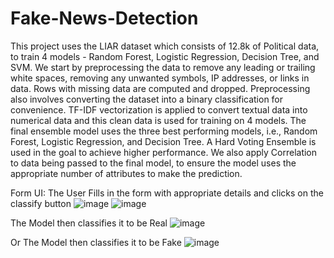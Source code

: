 # Fake-News-Detection
This project uses the LIAR dataset which consists of 12.8k of Political data, to train 4 models - Random Forest, Logistic Regression, Decision Tree, and SVM. We start by preprocessing the data to remove any leading or trailing white spaces, removing any unwanted symbols, IP addresses, or links in data. Rows with missing data are computed and dropped. Preprocessing also involves converting the dataset into a binary classification for convenience. TF-IDF vectorization is applied to convert textual data into numerical data and this clean data is used for training on 4 models. The final ensemble model uses the three best performing models, i.e., Random Forest, Logistic Regression, and Decision Tree. A Hard Voting Ensemble is used in the goal to achieve higher performance. We also apply Correlation to data being passed to the final model, to ensure the model uses the appropriate number of attributes to make the prediction.

Form UI: The User Fills in the form with appropriate details and clicks on the classify button
![image](https://github.com/Raksha-Vishwanath/Fake-News-Detection/assets/111189940/2938554c-2269-484a-9b47-7c698af8ccfa)
![image](https://github.com/Raksha-Vishwanath/Fake-News-Detection/assets/111189940/25e5a9b9-dc99-403a-9eac-833ee6c7b0db)


The Model then classifies it to be Real 
![image](https://github.com/Raksha-Vishwanath/Fake-News-Detection/assets/111189940/215b34c8-ddf8-4eb0-8fa6-c7ddac685669)

Or The Model then classifies it to be Fake
![image](https://github.com/Raksha-Vishwanath/Fake-News-Detection/assets/111189940/4e7cae27-0e99-4f79-a77c-e7a74dea2760)
